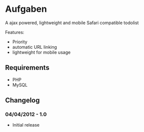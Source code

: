 Aufgaben
==========

A ajax powered, lightweight and mobile Safari compatible todolist

Features:

* Priority
* automatic URL linking
* lightweight for mobile usage

Requirements
---------------

* PHP
* MySQL

## Changelog

### 04/04/2012 - 1.0
* Initial release